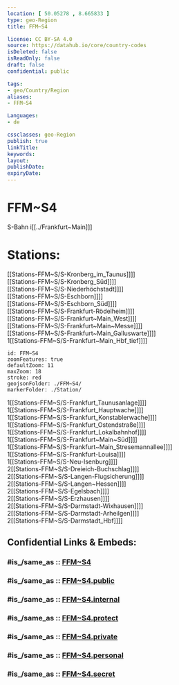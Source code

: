 ```yaml
---
location: [ 50.05278 , 8.665833 ] 
type: geo-Region
title: FFM~S4

license: CC BY-SA 4.0
source: https://datahub.io/core/country-codes
isDeleted: false
isReadOnly: false
draft: false
confidential: public

tags:
- geo/Country/Region
aliases:
- FFM~S4

Languages:
- de

cssclasses: geo-Region
publish: true
linkTitle: 
keywords: 
layout: 
publishDate: 
expiryDate: 
---
```


# FFM~S4

S-Bahn i[[../Frankfurt~Main]]]  

# Stations: 
[[Stations-FFM~S/S-Kronberg_im_Taunus]]]]  
[[Stations-FFM~S/S-Kronberg_Süd]]]]  
[[Stations-FFM~S/S-Niederhöchstadt]]]]  
[[Stations-FFM~S/S-Eschborn]]]]  
[[Stations-FFM~S/S-Eschborn_Süd]]]]  
[[Stations-FFM~S/S-Frankfurt-Rödelheim]]]]  
[[Stations-FFM~S/S-Frankfurt~Main_West]]]]  
[[Stations-FFM~S/S-Frankfurt~Main~Messe]]]]  
[[Stations-FFM~S/S-Frankfurt~Main_Galluswarte]]]]  
1[[Stations-FFM~S/S-Frankfurt~Main_Hbf_tief]]]]  

```leaflet
id: FFM~S4
zoomFeatures: true 
defaultZoom: 11 
maxZoom: 18
stroke: red
geojsonFolder: ./FFM~S4/
markerFolder: ./Station/
```

1[[Stations-FFM~S/S-Frankfurt_Taunusanlage]]]]  
1[[Stations-FFM~S/S-Frankfurt_Hauptwache]]]]  
1[[Stations-FFM~S/S-Frankfurt_Konstablerwache]]]]  
1[[Stations-FFM~S/S-Frankfurt_Ostendstraße]]]]  
1[[Stations-FFM~S/S-Frankfurt_Lokalbahnhof]]]]  
1[[Stations-FFM~S/S-Frankfurt~Main~Süd]]]]  
1[[Stations-FFM~S/S-Frankfurt~Main_Stresemannallee]]]]  
1[[Stations-FFM~S/S-Frankfurt-Louisa]]]]  
1[[Stations-FFM~S/S-Neu-Isenburg]]]]  
2[[Stations-FFM~S/S-Dreieich-Buchschlag]]]]  
2[[Stations-FFM~S/S-Langen-Flugsicherung]]]]  
2[[Stations-FFM~S/S-Langen~Hessen]]]]  
2[[Stations-FFM~S/S-Egelsbach]]]]  
2[[Stations-FFM~S/S-Erzhausen]]]]  
2[[Stations-FFM~S/S-Darmstadt-Wixhausen]]]]  
2[[Stations-FFM~S/S-Darmstadt-Arheilgen]]]]  
2[[Stations-FFM~S/S-Darmstadt_Hbf]]]]  


## Confidential Links & Embeds: 

### #is_/same_as :: [FFM~S4](/_Standards/Earth/Continent/Europe/Europe~Central/Germany/Germany~West/Hessen/counties~Hessen/Frankfurt~Main/FFM~S4.md) 

### #is_/same_as :: [FFM~S4.public](/_public/Earth/Continent/Europe/Europe~Central/Germany/Germany~West/Hessen/counties~Hessen/Frankfurt~Main/FFM~S4.public.md) 

### #is_/same_as :: [FFM~S4.internal](/_internal/Earth/Continent/Europe/Europe~Central/Germany/Germany~West/Hessen/counties~Hessen/Frankfurt~Main/FFM~S4.internal.md) 

### #is_/same_as :: [FFM~S4.protect](/_protect/Earth/Continent/Europe/Europe~Central/Germany/Germany~West/Hessen/counties~Hessen/Frankfurt~Main/FFM~S4.protect.md) 

### #is_/same_as :: [FFM~S4.private](/_private/Earth/Continent/Europe/Europe~Central/Germany/Germany~West/Hessen/counties~Hessen/Frankfurt~Main/FFM~S4.private.md) 

### #is_/same_as :: [FFM~S4.personal](/_personal/Earth/Continent/Europe/Europe~Central/Germany/Germany~West/Hessen/counties~Hessen/Frankfurt~Main/FFM~S4.personal.md) 

### #is_/same_as :: [FFM~S4.secret](/_secret/Earth/Continent/Europe/Europe~Central/Germany/Germany~West/Hessen/counties~Hessen/Frankfurt~Main/FFM~S4.secret.md)


